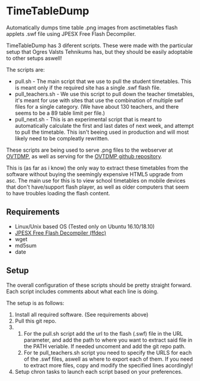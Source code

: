 # TimeTableDump
Automatically dumps time table .png images from asctimetables flash applets .swf file using JPESX Free Flash Decompiler.

TimeTableDump has 3 diferent scripts. These were made with the particular setup that Ogres Valsts Tehnikums has, but they should be easily adoptable to other setups aswell!

The scripts are:
 - pull.sh - The main script that we use to pull the student timetables. This is meant only if the required site has a single .swf flash file.
 - pull_teachers.sh - We use this script to pull down the teacher timetables, it's meant for use with sites that use the combination of multiple swf files for a single category. (We have about 130 teachers, and there seems to be a 89 table limit per file.)
 - pull_next.sh - This is an experimental script that is meant to automatically calculate the first and last dates of next week, and attempt to pull the timetable. This isn't beeing used in production and will most likely need to be compleatly rewritten.

These scripts are being used to serve .png files to the webserver at [OVTDMP](https://mednis.id.lv/OVTDMP/), as well as serving for the [OVTDMP github repository](https://github.com/RMednis/OVTDMP).

This is (as far as i know) the only way to  extract these timetables from the software without buying the seemingly expensive HTML5 upgrade from asc. The main use for this is to view school timetables on mobile devices that don't have/support flash player, as well as older computers that seem to have troubles loading the flash content. 

## Requirements
- Linux/Unix based OS (Tested only on Ubuntu 16.10/18.10)
- [JPESX Free Flash Decompiler (ffdec)](https://github.com/jindrapetrik/jpexs-decompiler)
- wget
- md5sum
- date

## Setup
The overall configuration of these scripts should be pretty straight forward. Each script includes comments about what each line is doing.

The setup is as follows:
1. Install all required software. (See requirements above)
2. Pull this git repo.
3. 1. For the pull.sh script add the url to the flash (.swf) file in the URL parameter, and add the path to where you want to extract said file in the PATH veriable. If needed uncoment and add the git repo path.
   2. For te pull_teachers.sh script you need to specify the URLS for each of the .swf files, aswell as where to export each of them. If you need to extract more files, copy and modify the specified lines acordingly!
4. Setup chron tasks to launch each script based on your preferences.
